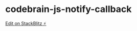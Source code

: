 # codebrain-js-notify-callback

[Edit on StackBlitz ⚡️](https://stackblitz.com/edit/codebrain-js-notify-callback)